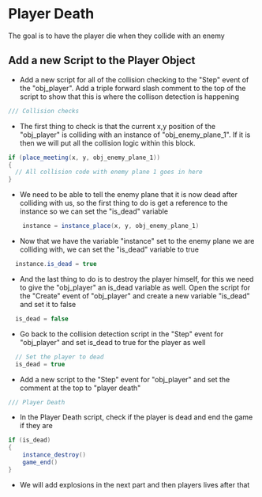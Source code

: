# Player Death

The goal is to have the player die when they collide with an enemy

## Add a new Script to the Player Object

* Add a new script for all of the collision checking to the "Step" event of the "obj_player". Add a triple forward slash comment to the top of the script to show that this is where the collison detection is happening
```C#
/// Collision checks
```
* The first thing to check is that the current x,y position of the "obj_player" is colliding with an instance of "obj_enemy_plane_1". If it is then we will put all the collision logic within this block.

```C#
if (place_meeting(x, y, obj_enemy_plane_1))
{
  // All collision code with enemy plane 1 goes in here
}
```

* We need to be able to tell the enemy plane that it is now dead after colliding with us, so the first thing to do is get a reference to the instance so we can set the "is_dead" variable

```C#
    instance = instance_place(x, y, obj_enemy_plane_1)    
```

* Now that we have the variable "instance" set to the enemy plane we are colliding with, we can set the "is_dead" variable to true

```C#
  instance.is_dead = true
```

* And the last thing to do is to destroy the player himself, for this we need to give the "obj_player" an is_dead variable as well. Open the script for the "Create" event of "obj_player" and create a new variable "is_dead" and set it to false
```C#
  is_dead = false
```

* Go back to the collision detection script in the "Step" event for "obj_player" and set is_dead to true for the player as well
```C#
  // Set the player to dead
  is_dead = true
```

* Add a new script to the "Step" event for "obj_player" and set the comment at the top to "player death"
```C#
/// Player Death
```

* In the Player Death script, check if the player is dead and end the game if they are
```C#
if (is_dead)
{
    instance_destroy()
    game_end()
}
```

* We will add explosions in the next part and then players lives after that